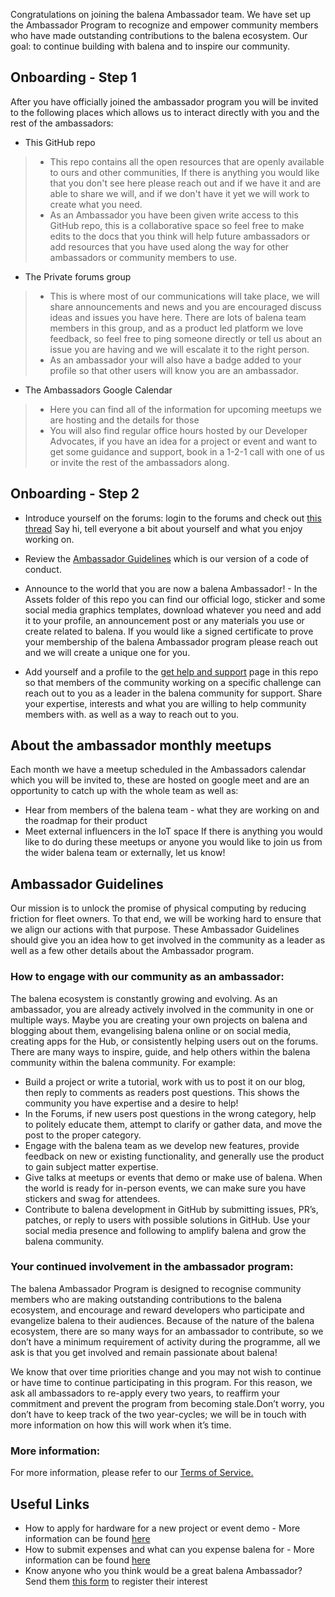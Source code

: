 Congratulations on joining the balena Ambassador team. We have set up the Ambassador Program to recognize and empower community members who have made outstanding contributions to the balena ecosystem. Our goal: to continue building with balena and to inspire our community.

## Onboarding - Step 1 

After you have officially joined the ambassador program you will be invited to the following places which allows us to interact directly with you and the rest of the ambassadors:
* This GitHub repo 
> * This repo contains all the open resources that are openly available to ours and other communities, If there is anything you would like that you don't see here please reach out and if we have it and are able to share we will, and if we don't have it yet we will work to create what you need.
> * As an Ambassador you have been given write access to this GitHub repo, this is a collaborative space so feel free to make edits to the docs that you think will help future ambassadors or add resources that you have used along the way for other ambassadors or community members to use.
* The Private forums group 
> * This is where most of our communications will take place, we will share announcements and news and you are encouraged discuss ideas and issues you have here. There are lots of balena team members in this group, and as a product led platform we love feedback, so feel free to ping someone directly or tell us about an issue you are having and we will escalate it to the right person.
> * As an ambassador your will also have a badge added to your profile so that other users will know you are an ambassador.
* The Ambassadors Google Calendar
> * Here you can find all of the information for upcoming meetups we are hosting and the details for those
> * You will also find regular office hours hosted by our Developer Advocates, if you have an idea for a project or event and want to get some guidance and support, book in a 1-2-1 call with one of us or invite the rest of the ambassadors along.

## Onboarding - Step 2

* Introduce yourself on the forums: login to the forums and check out [this thread](https://forums.balena.io/t/ambassador-intros/267161/16) Say hi, tell everyone a bit about yourself and what you enjoy working on.

* Review the [Ambassador Guidelines](https://forums.balena.io/t/about-the-ambassadors-ambassador-guidelines/249395/3) which is our version of a code of conduct.

* Announce to the world that you are now a balena Ambassador! - In the Assets folder of this repo you can find our official logo, sticker and some social media graphics templates, download whatever you need and add it to your profile, an announcement post or any materials you use or create related to balena. If you would like a signed certificate to prove your membership of the balena Ambassador program please reach out and we will create a unique one for you. 

* Add yourself and a profile to the [get help and support](https://github.com/balena-io/community/blob/master/docs/03-get-help-and-support.md) page in this repo so that members of the community working on a specific challenge can reach out to you as a leader in the balena community for support. Share your expertise, interests and what you are willing to help community members with. as well as a way to reach out to you. 

## About the ambassador monthly meetups 
Each month we have a meetup scheduled in the Ambassadors calendar which you will be invited to, these are hosted on google meet and are an opportunity to catch up with the whole team as well as:
* Hear from members of the balena team - what they are working on and the roadmap for their product
* Meet external influencers in the IoT space 
If there is anything you would like to do during these meetups or anyone you would like to join us from the wider balena team or externally, let us know! 

## Ambassador Guidelines

Our mission is to unlock the promise of physical computing by reducing friction for fleet owners. To that end, we will be working hard to ensure that we align our actions with that purpose. These Ambassador Guidelines should give you an idea how to get involved in the community as a leader as well as a few other details about the Ambassador program.

### How to engage with our community as an ambassador:

The balena ecosystem is constantly growing and evolving. As an ambassador, you are already actively involved in the community in one or multiple ways. Maybe you are creating your own projects on balena and blogging about them, evangelising balena online or on social media, creating apps for the Hub, or consistently helping users out on the forums. There are many ways to inspire, guide, and help others within the balena community within the balena community.  For example:

* Build a project or write a tutorial, work with us to post it on our blog, then reply to comments as readers post questions. This shows the community you have expertise and a desire to help!
* In the Forums, if new users post questions in the wrong category, help to politely educate them, attempt to clarify or gather data, and move the post to the proper category.
* Engage with the balena team as we develop new features, provide feedback on new or existing functionality, and generally use the product to gain subject matter expertise.
* Give talks at meetups or events that demo or make use of balena.  When the world is ready for in-person events, we can make sure you have stickers and swag for attendees.
* Contribute to balena development in GitHub by submitting issues, PR’s, patches, or reply to users with possible solutions in GitHub.
Use your social media presence and following to amplify balena and  grow the balena community.

### Your continued involvement in the ambassador program: 

The balena Ambassador Program is designed to recognise community members who are making outstanding contributions to the balena ecosystem, and encourage and reward developers who participate and evangelize balena to their audiences. Because of the nature of the balena ecosystem, there are so many ways for an ambassador to contribute, so we don’t have a minimum requirement of activity during the programme, all we ask is that you get involved and remain passionate about balena! 

We know that over time priorities change and you may not wish to continue or have time to continue participating in this program. For this reason, we ask all ambassadors to re-apply every two years, to reaffirm your commitment and prevent the program from becoming stale.Don’t worry, you don’t have to keep track of the two year-cycles; we will be in touch with more information on how this will work when it’s time.

### More information:
For more information, please refer to our [Terms of Service.](https://www.balena.io/terms-of-service)

## Useful Links

* How to apply for hardware for a new project or event demo - More information can be found [here](https://forums.balena.io/t/about-the-ambassadors-ambassador-guidelines/249395/3)
* How to submit expenses and what can you expense balena for - More information can be found [here](https://forums.balena.io/t/about-the-ambassadors-ambassador-guidelines/249395/3)
* Know anyone who you think would be a great balena Ambassador? Send them [this form](https://app.pipefy.com/public/form/z6tunpV3) to register their interest
